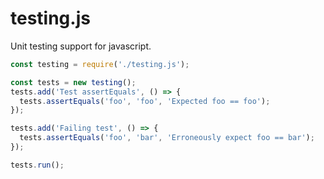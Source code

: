 # testing.js
Unit testing support for javascript.

```javascript
const testing = require('./testing.js');

const tests = new testing();
tests.add('Test assertEquals', () => {
  tests.assertEquals('foo', 'foo', 'Expected foo == foo');
});

tests.add('Failing test', () => {
  tests.assertEquals('foo', 'bar', 'Erroneously expect foo == bar');
});

tests.run();
```
